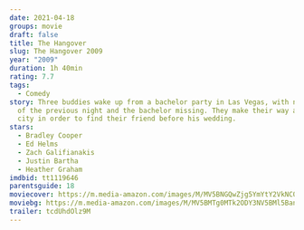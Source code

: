 ```yaml
---
date: 2021-04-18
groups: movie
draft: false
title: The Hangover
slug: The Hangover 2009
year: "2009"
duration: 1h 40min
rating: 7.7
tags:
  - Comedy
story: Three buddies wake up from a bachelor party in Las Vegas, with no memory
  of the previous night and the bachelor missing. They make their way around the
  city in order to find their friend before his wedding.
stars:
  - Bradley Cooper
  - Ed Helms
  - Zach Galifianakis
  - Justin Bartha
  - Heather Graham
imdbid: tt1119646
parentsguide: 18
moviecover: https://m.media-amazon.com/images/M/MV5BNGQwZjg5YmYtY2VkNC00NzliLTljYTctNzI5NmU3MjE2ODQzXkEyXkFqcGdeQXVyNzkwMjQ5NzM@._V1_FMjpg_UY864_.jpg
moviebg: https://m.media-amazon.com/images/M/MV5BMTg0MTk2ODY3NV5BMl5BanBnXkFtZTcwNTQ5MDAyMg@@._V1_FMjpg_UX725_.jpg
trailer: tcdUhdOlz9M
---
```

